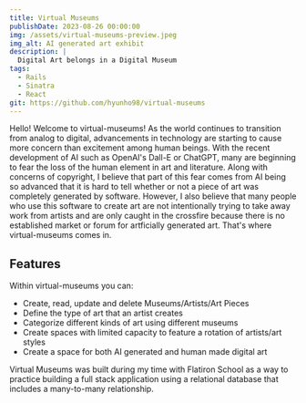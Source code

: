 ```yaml
---
title: Virtual Museums
publishDate: 2023-08-26 00:00:00
img: /assets/virtual-museums-preview.jpeg
img_alt: AI generated art exhibit
description: |
  Digital Art belongs in a Digital Museum
tags:
  - Rails
  - Sinatra
  - React
git: https://github.com/hyunho98/virtual-museums
---
```


Hello! Welcome to virtual-museums! As the world continues to transition from analog to digital, advancements in technology are starting to cause more concern than excitement among human beings. With the recent development of AI such as OpenAI's Dall-E or ChatGPT, many are beginning to fear the loss of the human element in art and literature. Along with concerns of copyright, I believe that part of this fear comes from AI being so advanced that it is hard to tell whether or not a piece of art was completely generated by software. However, I also believe that many people who use this software to create art are not intentionally trying to take away work from artists and are only caught in the crossfire because there is no established market or forum for artficially generated art. That's where virtual-museums comes in.

## Features

Within virtual-museums you can:
- Create, read, update and delete Museums/Artists/Art Pieces
- Define the type of art that an artist creates
- Categorize different kinds of art using different museums
- Create spaces with limited capacity to feature a rotation of artists/art styles
- Create a space for both AI generated and human made digital art

Virtual Museums was built during my time with Flatiron School as a way to practice building a full stack application using a relational database that includes a many-to-many relationship.
